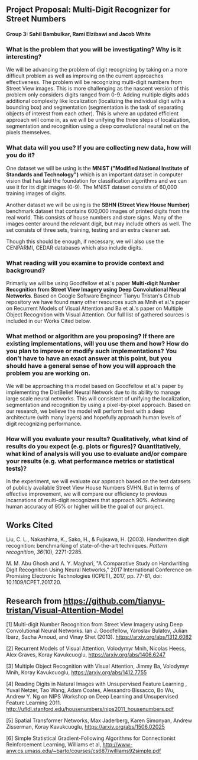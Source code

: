 ##  Project Proposal: Multi-Digit Recognizer for Street Numbers
#### Group 3: Sahil Bambulkar, Rami Elzibawi and Jacob White

### What is the problem that you will be investigating? Why is it interesting?

We will be advancing the problem of digit recognizing by taking on a more difficult problem as well as improving on the current approaches effectiveness. The problem will be recognizing multi-digit numbers from Street View images. This is more challenging as the nascent version of this problem only considers digits ranged from 0-9. Adding multiple digits adds additional complexity like localization (localizing the individual digit with a bounding box)  and segmentation (segmentation is the task of separating objects of interest from each other). This is where an updated efficient approach will come in, as we will be unifying the three steps of localization, segmentation and recognition using a deep convolutional neural net on the pixels themselves. 

### What data will you use? If you are collecting new data, how will you do it?

One dataset we will be using is the **MNIST ("Modified National Institute of Standards and Technology")** which is an important dataset in computer vision that has laid the foundation for classification algorithms and we can use it for its digit images (0-9). The MNIST dataset consists of 60,000 training images of digits.

Another dataset we will be using is the **SBHN (Street View House Number)** benchmark dataset that contains 600,000 images of printed digits from the real world. This consists of house numbers and store signs. Many of the images center around the relevant digit, but may include others as well. The set consists of three sets, training, testing and an extra cleaner set. 

Though this should be enough, if necessary, we will also use the CENPARMI, CEDAR databases which also include digits.

### What reading will you examine to provide context and background?

Primarily we will be using Goodfellow et al.'s paper **Multi-digit Number Recognition from Street View Imagery using Deep Convolutional Neural Networks**. Based on Google Software Engineer Tianyu Tristan's Github repository we have found many other resources such as Mnih et al.'s paper on Recurrent Models of Visual Attention and Ba et al.'s paper on Multiple Object Recognition with Visual Attention. Our full list of gathered sources is included in our Works Cited below. 

### What method or algorithm are you proposing? If there are existing implementations, will you use them and how? How do you plan to improve or modify such implementations? You don’t have to have an exact answer at this point, but you should have a general sense of how you will approach the problem you are working on.

We will be approaching this model based on Goodfellow et al.'s paper by implementing the DistBelief Neural Network due to its ability to manage large scale neural networks. This will consistent of unifying the localization, segmentation and recognition by using a pixel-by-pixel approach. Based on our research, we believe the model will perform best with a deep architecture (with many layers) and hopefully approach human levels of digit recognizing performance. 

### How will you evaluate your results? Qualitatively, what kind of results do you expect (e.g. plots or figures)? Quantitatively, what kind of analysis will you use to evaluate and/or compare your results (e.g. what performance metrics or statistical tests)?

In the experiment, we will evaluate our approach based on the test datasets of publicly available Street View House Numbers SVHN. But in terms of effective improvement, we will compare our efficiency to previous incarnations of multi-digit recognizers that approach 90%. Achieving human accuracy of 95% or higher will be the goal of our project. 


## Works Cited
Liu, C. L., Nakashima, K., Sako, H., & Fujisawa, H. (2003). Handwritten digit recognition: benchmarking of state-of-the-art techniques.  _Pattern recognition_,  _36_(10), 2271-2285.

M. M. Abu Ghosh and A. Y. Maghari, "A Comparative Study on Handwriting Digit Recognition Using Neural Networks," 2017 International Conference on Promising Electronic Technologies (ICPET), 2017, pp. 77-81, doi: 10.1109/ICPET.2017.20.

## Research from https://github.com/tianyu-tristan/Visual-Attention-Model

[1] Multi-digit Number Recognition from Street View Imagery using Deep Convolutional Neural Networks. Ian J. Goodfellow, Yaroslav Bulatov, Julian Ibarz, Sacha Arnoud, and Vinay Shet (2013). https://arxiv.org/abs/1312.6082

[2] Recurrent Models of Visual Attention, Volodymyr Mnih, Nicolas Heess, Alex Graves, Koray Kavukcuoglu, https://arxiv.org/abs/1406.6247

[3] Multiple Object Recognition with Visual Attention, Jimmy Ba, Volodymyr Mnih, Koray Kavukcuoglu, https://arxiv.org/abs/1412.7755

[4] Reading Digits in Natural Images with Unsupervised Feature Learning , Yuval Netzer, Tao Wang, Adam Coates, Alessandro Bissacco, Bo Wu, Andrew Y. Ng on NIPS Workshop on Deep Learning and Unsupervised Feature Learning 2011. http://ufldl.stanford.edu/housenumbers/nips2011_housenumbers.pdf

[5] Spatial Transformer Networks, Max Jaderberg, Karen Simonyan, Andrew Zisserman, Koray Kavukcuoglu, https://arxiv.org/abs/1506.02025

[6] Simple Statistical Gradient-Following Algorithms for Connectionist Reinforcement Learning, Williams et al, http://www-anw.cs.umass.edu/~barto/courses/cs687/williams92simple.pdf

